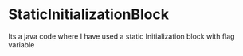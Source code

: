 # StaticInitializationBlock
Its a java code where I have used a static Initialization block with flag variable 
